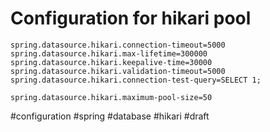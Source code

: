 # Configuration for hikari pool

```properties
spring.datasource.hikari.connection-timeout=5000
spring.datasource.hikari.max-lifetime=300000
spring.datasource.hikari.keepalive-time=30000
spring.datasource.hikari.validation-timeout=5000
spring.datasource.hikari.connection-test-query=SELECT 1;

spring.datasource.hikari.maximum-pool-size=50
```

#configuration #spring #database #hikari
#draft